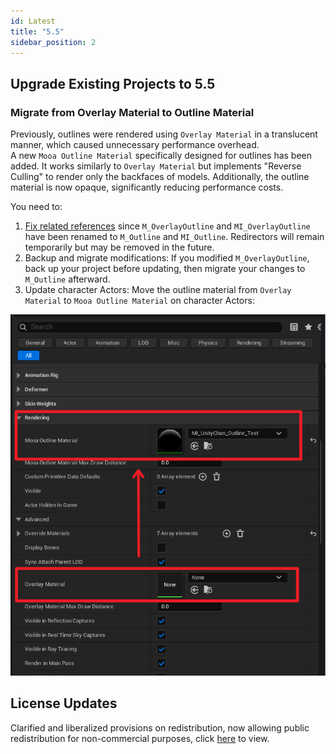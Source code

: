 ```yaml
---
id: Latest
title: "5.5"
sidebar_position: 2
---
```

## Upgrade Existing Projects to 5.5
### Migrate from Overlay Material to Outline Material
Previously, outlines were rendered using `Overlay Material` in a translucent manner, which caused unnecessary performance overhead.  
A new `Mooa Outline Material` specifically designed for outlines has been added. It works similarly to `Overlay Material` but implements "Reverse Culling" to render only the backfaces of models. Additionally, the outline material is now opaque, significantly reducing performance costs.

You need to:

1. [Fix related references](https://dev.epicgames.com/documentation/zh-cn/unreal-engine/asset-redirectors-in-unreal-engine) since `M_OverlayOutline` and `MI_OverlayOutline` have been renamed to `M_Outline` and `MI_Outline`. Redirectors will remain temporarily but may be removed in the future.
2. Backup and migrate modifications: If you modified `M_OverlayOutline`, back up your project before updating, then migrate your changes to `M_Outline` afterward.
3. Update character Actors: Move the outline material from `Overlay Material` to `Mooa Outline Material` on character Actors:

![](assets/Pasted%20image%2020250123221154.png)

## License Updates

Clarified and liberalized provisions on redistribution, now allowing public redistribution for non-commercial purposes, click [here](./../Licence.md) to view.
